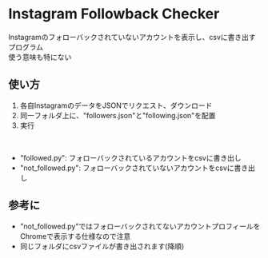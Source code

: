 # Instagram Followback Checker

Instagramのフォローバックされていないアカウントを表示し、csvに書き出すプログラム
<br>
使う意味も特にない

使い方
----
1. 各自InstagramのデータをJSONでリクエスト、ダウンロード
2. 同一フォルダ上に、"followers.json"と"following.json"を配置
3. 実行
<br>

- "followed.py": フォローバックされているアカウントをcsvに書き出し
- "not_followed.py": フォローバックされていないアカウントをcsvに書き出し

参考に
---
- "not_followed.py"ではフォローバックされてないアカウントプロフィールをChromeで表示する仕様なので注意
- 同じフォルダにcsvファイルが書き出されます(降順)
